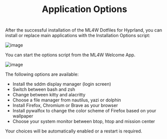 <div align="center"> 

# Application Options

</div>

<div class="tip custom-block" style="padding-top: 8px">

After the successful installation of the ML4W Dotfiles for Hyprland, you can install or replace main applications with the Installation Options script:

</div>

![image](/install-option.png)

You can start the options script from the ML4W Welcome App. 

![image](/install-option1.png)

The following options are available:
- Install the sddm display manager (login screen)
- Switch between bash and zsh
- Change between kitty and alacritty
- Choose a file manager from nautilus, yazi or dolphin
- Install Firefox, Chromium or Brave as your browser
- Install pywalfox to change the color scheme of Firefox based on your wallpaper
- Choose your system monitor between btop, htop and mission center

Your choices will be automatically enabled or a restart is required.  

